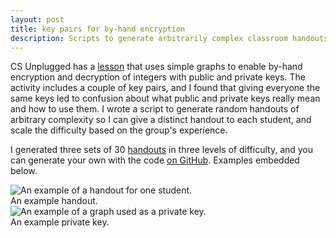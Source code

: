 ```yaml
---
layout: post
title: key pairs for by-hand encryption
description: Scripts to generate arbitrarily complex classroom handouts for public/private graph pairs.
---
```



CS Unplugged has a [lesson](https://classic.csunplugged.org/public-key-encryption/) that uses simple graphs to enable by-hand encryption and decryption of integers with public and private keys. The activity includes a couple of key pairs, and I found that giving everyone the same keys led to confusion about what public and private keys really mean and how to use them. I wrote a script to generate random handouts of arbitrary complexity so I can give a distinct handout to each student, and scale the difficulty based on the group's experience.  


I generated three sets of 30 [handouts](https://drive.google.com/open?id=1EoNSoeamPmUjCCiVlfHA_Y7k_qTUdLew) in three levels of difficulty, and you can generate your own with the code [on GitHub](https://github.com/curtisullerich/cs-ed/tree/master/crypto-handouts). Examples embedded below.  

<div class="img_full">
  <img class="col three" src="{{- site.baseurl -}}/img/crypto-handout.png" alt="An example of a handout for one student." title="handout"/>
</div>
<div class="col three caption">
  An example handout.
</div>

<div class="img_full">
  <img class="col three" src="{{- site.baseurl -}}/img/private-key.png" alt="An example of a graph used as a private key." title="private key"/>
</div>
<div class="col three caption">
  An example private key.
</div>

